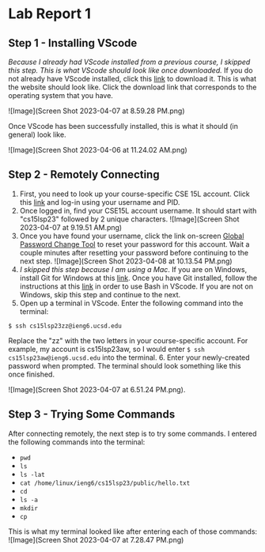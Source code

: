 # Lab Report 1
## Step 1 - Installing VScode
*Because I already had VScode installed from a previous course, I skipped this step. This is what VScode should look like once downloaded.*
If you do not already have VScode installed, click this [link](https://code.visualstudio.com/) to download it. 
This is what the website should look like. Click the download link that corresponds to the operating system that you have. 

![Image](Screen Shot 2023-04-07 at 8.59.28 PM.png)

Once VScode has been successfully installed, this is what it should (in general) look like.

![Image](Screen Shot 2023-04-06 at 11.24.02 AM.png)


## Step 2 - Remotely Connecting
1. First, you need to look up your course-specific CSE 15L account. Click this [link](https://sdacs.ucsd.edu/~icc/index.php) and log-in using your username and PID.
2. Once logged in, find your CSE15L account username. It should start with "cs15lsp23" followed by 2 unique characters. ![Image](Screen Shot 2023-04-07 at 9.19.51 AM.png)
3. Once you have found your username, click the link on-screen [Global Password Change Tool](https://sdacs.ucsd.edu/~icc/password.php) to reset your password for this account. Wait a couple minutes after resetting your password before continuing to the next step. ![Image](Screen Shot 2023-04-08 at 10.13.54 PM.png)
4. *I skipped this step because I am using a Mac*.                                                                                                        If you are on Windows, install Git for Windows at this [link](https://gitforwindows.org/). Once you have Git installed, follow the instructions at this [link](https://stackoverflow.com/questions/42606837/how-do-i-use-bash-on-windows-from-the-visual-studio-code-integrated-terminal/50527994#50527994) in order to use Bash in VScode. If you are not on Windows, skip this step and continue to the next.
5. Open up a terminal in VScode. Enter the following command into the terminal:
```
$ ssh cs15lsp23zz@ieng6.ucsd.edu
```
Replace the "zz" with the two letters in your course-specific account. For example, my account is cs15lsp23aw, so I would enter `$ ssh cs15lsp23aw@ieng6.ucsd.edu`  into the terminal. 
6. Enter your newly-created password when prompted. The terminal should look something like this once finished. 

![Image](Screen Shot 2023-04-07 at 6.51.24 PM.png). 


## Step 3 - Trying Some Commands
After connecting remotely, the next step is to try some commands. I entered the following commands into the terminal:
- `pwd`
- `ls`
- `ls -lat`
- `cat /home/linux/ieng6/cs15lsp23/public/hello.txt`
- `cd`
- `ls -a`
- `mkdir`
- `cp`

This is what my terminal looked like after entering each of those commands:
![Image](Screen Shot 2023-04-07 at 7.28.47 PM.png)

